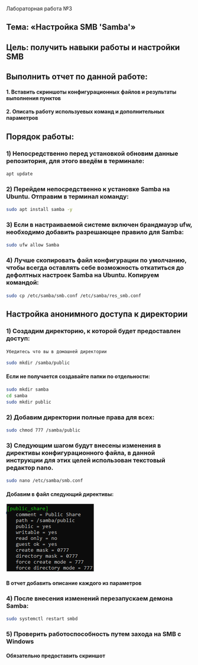 Лабораторная работа №3
## Тема: «Настройка SMB 'Samba'»
## Цель: получить навыки работы и настройки SMB
## Выполнить отчет по данной работе:
#### 1. Вставить скриншоты конфигурационных файлов и результаты выполнения пунктов
#### 2. Описать работу используевых команд и дополнительных параметров

## Порядок работы:

### 1)	Непосредственно перед установкой обновим данные репозитория, для этого введём в терминале:

```sh
apt update
```

### 2) Перейдем непосредственно к установке Samba на Ubuntu. Отправим в терминал команду:

```sh
sudo apt install samba -y
```

### 3) Если в настраиваемой системе включен брандмауэр ufw, необходимо добавить разрешающее правило для Samba:

```sh
sudo ufw allow Samba
```

### 4) Лучше скопировать файл конфигурации по умолчанию, чтобы всегда оставлять себе возможность откатиться до дефолтных настроек Samba на Ubuntu. Копируем командой:

```sh
sudo cp /etc/samba/smb.conf /etc/samba/res_smb.conf
```

## Настройка анонимного доступа к директории

### 1) Создадим директорию, к которой будет предоставлен доступ:
`Убедитесь что вы в домашней директории`

```sh
sudo mkdir /samba/public
```

#### Если не получается создавайте папки по отдельности:

```sh
sudo mkdir samba
cd samba
sudo mkdir public
```

### 2) Добавим директории полные права для всех:

```sh
sudo chmod 777 /samba/public
```
### 3) Следующим шагом будут внесены изменения в директивы конфигурационного файла, в данной инструкции для этих целей использован текстовый редактор nano.

```sh
sudo nano /etc/samba/smb.conf
```
#### Добавим в файл следующий директивы:

<img src="src/img/lb4/1.png"></img>

#### В отчет добавить описание каждого из параметров

### 4) После внесения изменений перезапускаем демона Samba:

```sh
sudo systemctl restart smbd
```

### 5) Проверить работоспособность путем захода на SMB с Windows
#### Обязательно предоставить скриншот
